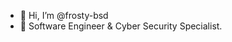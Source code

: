 - 👋 Hi, I’m @frosty-bsd
- 👀 Software Engineer & Cyber Security Specialist.


<!---
frosty-bsd/frosty-bsd is a ✨ special ✨ repository because its `README.md` (this file) appears on your GitHub profile.
You can click the Preview link to take a look at your changes.
--->
